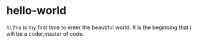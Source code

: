 # hello-world

hi,this is my first time to enter the beautiful world.
It is the beginning that i will be a coder,master of code.
